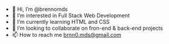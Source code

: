 - 👋 Hi, I’m @brennomds
- 👀 I’m interested in Full Stack Web Development
- 🌱 I’m currently learning HTML and CSS
- 💞️ I’m looking to collaborate on fron-end & back-end projects
- 📫 How to reach me brnn0.mds@gmail.com

<!---
brennomds/brennomds is a ✨ special ✨ repository because its `README.md` (this file) appears on your GitHub profile.
You can click the Preview link to take a look at your changes.
--->
